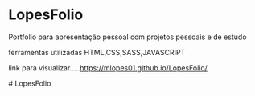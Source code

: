 # LopesFolio
Portfolio para apresentação pessoal com projetos pessoais e de estudo  

ferramentas utilizadas HTML,CSS,SASS,JAVASCRIPT

link para visualizar.....https://mlopes01.github.io/LopesFolio/

#   L o p e s F o l i o 
 
 
